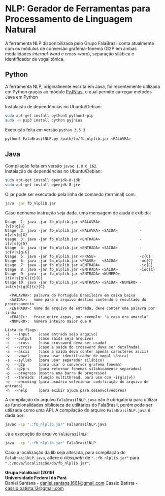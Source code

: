 # NLP: Gerador de Ferramentas para Processamento de Linguagem Natural

A ferramenta NLP disponibilizada pelo Grupo FalaBrasil conta atualmente com os
módulos de conversão grafema-fonema (G2P em ambas modalidades *internal-word* e
*cross-word*), separação silábica e identificador de vogal tônica.

## Python
A ferramenta NLP, originalmente escrita em Java, foi recentemente utilizada em
Python graças ao módulo [PyJNIus](https://github.com/kivy/pyjnius), o qual
permite carregar métodos Java em Python

Instalação de dependências no Ubuntu/Debian:   
```bash
sudo apt-get install python3 python3-pip
sudo -H pip3 install cython pyjnius
```

Execução feita em versão `python 3.5.3`.    
```bash
python3 FalaBrasilNLP.py /path/to/fb_nlplib.jar <PALAVRA>
```

## Java
Compilação feita em versão `javac 1.8.0_162`.    
Instalação de dependências no Ubuntu/Debian:   
```bash
sudo apt-get install openjdk-8-jdk
sudo apt-get install openjdk-8-jre
```

O jar pode ser executado pela linha de comando (terminal) com:      
```bash
java -jar fb_nlplib.jar
```
Caso nenhuma instrução seja dada, uma mensagem de ajuda é exibida:

```
Usage  1: java -jar fb_nlplib.jar <PALAVRA>                  -{v|s|g|G}
Usage  2: java -jar fb_nlplib.jar <PALAVRA> <SAIDA>          -o{v|s|g|G}
Usage  3: java -jar fb_nlplib.jar <ENTRADA>                  -i{v|s|g|G}
Usage  4: java -jar fb_nlplib.jar <ENTRADA> <SAIDA>          -io{v|s|g|G}
Usage  5: java -jar fb_nlplib.jar <FRASE>                    -c{C}
Usage  6: java -jar fb_nlplib.jar <FRASE>   <SAIDA>          -oc{C}
Usage  7: java -jar fb_nlplib.jar <ENTRADA>                  -ic{C}
Usage  8: java -jar fb_nlplib.jar <ENTRADA> <SAIDA>          -ioc{C}
Usage  9: java -jar fb_nlplib.jar <ENTRADA> <NUMERO>         -it{v|s|g|G}{c}{C}
Usage 10: java -jar fb_nlplib.jar <ENTRADA> <SAIDA> <NUMERO> -iot{v|s|g|G}{c}{C}

  <PALAVRA>: palavra do Português Brasileiro em caixa baixa
  <SAIDA>:   nome para o arquivo destino contendo o resultado do processamento
  <ENTRADA>: nome do arquivo de entrada, deve conter uma palavra por linha
  <FRASE>:   frase entre aspas, por exemplo: "a casa era amarela"
  <NUMERO>:  número inteiro maior que 0

Lista de flags:
-i  --input    (caso entrada seja arquivo)
-o  --output   (caso saída seja arquivo)
-c  --cross    (caso crossword deva ser usado)
-C  --vcross   (caso a saída do crossword deva ser detalhada)
-a  --ascii    (caso a saída deva conter apenas caracteres ascii)
-v  --vowel    (para usar identificador de vogal tônica)
-s  --syllab   (para usar separador silábico)
-g  --g2p      (para usar o conversor grafema fonema)
-G  --g2p-s    (para retornar fonemas silabicamente separados)
-p  --progress (mostra uma barra de progresso)
-t  --threads  (função multithread, para uso com -i{g|s|v})
-e  --encoding (para usuário selecionar codificação do arquivo de entrada)
-h  --help     (para exibir ajuda para desenvolvedores)
```

A compilação do arquivo `FalaBrasilNLP.java` não é obrigatória para utilizar as
funcionalidades biblioteca de utilitários do FalaBrasil, porém pode ser
utilizada como uma API. A compilação do arquivo `FalaBrasilNLP.java` é dada por:     
```bash
javac -cp ".:fb_nlplib.jar" FalaBrasilNLP.java
```

Já a execução do arquivo `FalaBrasilNLP`:     
```bash
java  -cp ".:fb_nlplib.jar" FalaBrasilNLP
```

Caso a localização da lib seja alterada, para compilação do
`FalaBrasilNLP.java`, altere o _classpath_ de `".:fb_nlplib.jar"` para
`".:/nova/localização/do/fb_nlplib.jar"`.

__Grupo FalaBrasil (2019)__    
__Universidade Federal do Pará__    
Daniel Santana - daniel.santana.1661@gmail.com
Cassio Batista - cassio.batista.13@gmail.com
